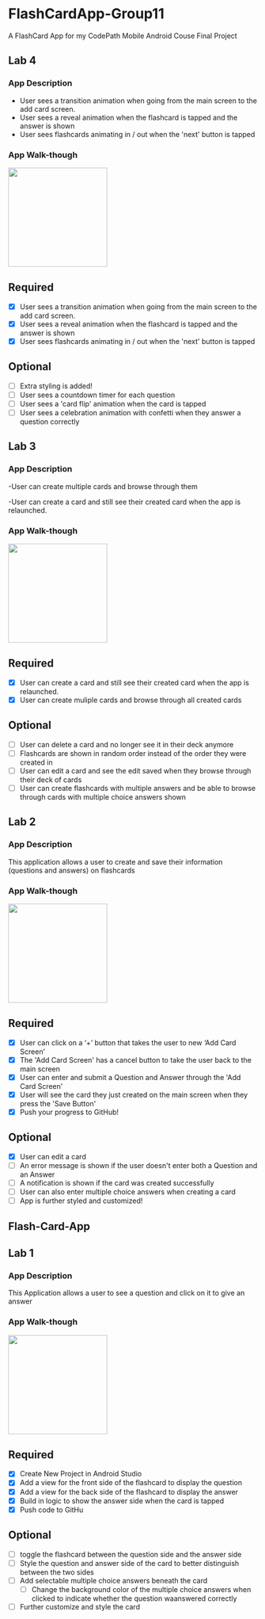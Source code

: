 # FlashCardApp-Group11
A FlashCard App for my CodePath Mobile Android Couse Final Project
## Lab 4

### App Description
- User sees a transition animation when going from the main screen to the add card screen.
- User sees a reveal animation when the flashcard is tapped and the answer is shown
- User sees flashcards animating in / out when the 'next' button is tapped

### App Walk-though


<img src="https://i.imgur.com/TaZIhex.gif" width=200><br>


## Required
- [x] User sees a transition animation when going from the main screen to the add card screen.
- [x] User sees a reveal animation when the flashcard is tapped and the answer is shown
- [x] User sees flashcards animating in / out when the 'next' button is tapped

## Optional
- [ ] Extra styling is added!
- [ ] User sees a countdown timer for each question
- [ ] User sees a 'card flip' animation when the card is tapped
- [ ] User sees a celebration animation with confetti when they answer a question correctly

## Lab 3

### App Description
-User can create multiple cards and browse through them

-User can create a card and still see their created card when the app is relaunched.

### App Walk-though


<img src="https://i.imgur.co/1xZ86eG.gif" width=200><br>



## Required
- [x] User can create a card and still see their created card when the app is relaunched.
- [x] User can create muliple cards and browse through all created cards

## Optional
- [ ] User can delete a card and no longer see it in their deck anymore
- [ ] Flashcards are shown in random order instead of the order they were created in
- [ ] User can edit a card and see the edit saved when they browse through their deck of cards
- [ ] User can create flashcards with multiple answers and be able to browse through cards with multiple choice answers shown
## Lab 2

### App Description
This application allows a user to create and save their information (questions and answers) on flashcards

### App Walk-though

<img src="https://i.imgur.co/cgEC5JI.gif" width=200><br>

## Required
- [x] User can click on a ‘+’ button that takes the user to new ‘Add Card Screen’
- [x] The 'Add Card Screen' has a cancel button to take the user back to the main screen
- [x] User can enter and submit a Question and Answer through the 'Add Card Screen'
- [x] User will see the card they just created on the main screen when they press the 'Save Button'
- [x] Push your progress to GitHub!

## Optional
- [x] User can edit a card
- [ ] An error message is shown if the user doesn't enter both a Question and an Answer
- [ ] A notification is shown if the card was created successfully
- [ ] User can also enter multiple choice answers when creating a card
- [ ] App is further styled and customized!

 ## Flash-Card-App

 ## Lab 1

 ### App Description
This Application allows a user to see a question and click on it to give an answer

 ### App Walk-though

<img src="https://i.imgur.com/7LCz38S.gif" width=200><br>


 ## Required
- [x] Create New Project in Android Studio
- [x] Add a view for the front side of the flashcard to display the question
- [x] Add a view for the back side of the flashcard to display the answer
- [x] Build in logic to show the answer side when the card is tapped
- [x] Push code to GitHu
 ## Optional
- [ ] toggle the flashcard between the question side and the answer side
- [ ] Style the question and answer side of the card to better distinguish between the two sides
- [ ] Add selectable multiple choice answers beneath the card
   - [ ] Change the background color of the multiple choice answers when clicked to indicate whether the question waanswered correctly
- [ ] Further customize and style the card
